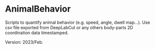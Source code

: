 # AnimalBehavior
Scripts to quantify animal behavior (e.g. speed, angle, dwell map...). Use csv file  exported from DeepLabCut or any others body-parts 
 2D coordination data timestamped.


Version: 2023/Feb.
